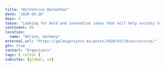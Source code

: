 ```yaml
---
title: "WirVsVirus Hackathon"
date: '2020-03-20'
days: 3
tease: "Looking for bold and innovative ideas that will help society to show solidarity now and emerge stronger"
continent: EU
location:
  name: "Online, Germany"
external_url: "https://galaxyproject.eu/posts/2020/03/19/wirvsvirus/"
gtn: true
contact: "Organizers"
tags: [ cofest ]
subsites: [global, us]
---
```



